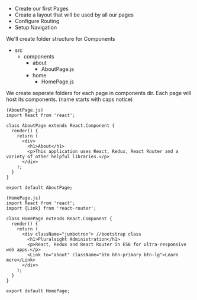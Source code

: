 - Create our first Pages
- Create a layout that will be used by all our pages
- Configure Routing
- Setup Navigation



We'll create folder structure for Components <br/>
  - src
    - components
      - about
        - AboutPage.js
      - home
        - HomePage.js

We create seperate folders for each page in components dir. Each page will host its
components. (name starts with caps notice)

``` 
(AboutPage.js)
import React from 'react';

class AboutPage extends React.Component {
  render() {
    return (
      <div>
        <h1>About</h1>
        <p>This application uses React, Redux, React Router and a variety of other helpful libraries.</p>
      </div>
    );
  }
}

export default AboutPage;

```
```
(HomePage.js)
import React from 'react';
import {Link} from 'react-router';

class HomePage extends React.Component {
  render() {
    return (
      <div className="jumbotron"> //bootstrap class
        <h1>Pluralsight Administration</h1>
        <p>React, Redux and React Router in ES6 for ultra-responsive web apps.</p>
        <Link to="about" className="btn btn-primary btn-lg">Learn more</Link>
      </div>
    );
  }
}

export default HomePage;
```

